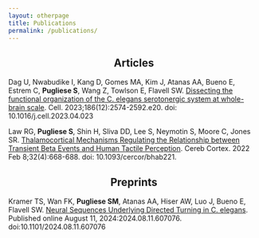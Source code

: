 ```yaml
---
layout: otherpage
title: Publications
permalink: /publications/
---
```


<center><h2>Articles</h2></center>

Dag U, Nwabudike I, Kang D, Gomes MA, Kim J, Atanas AA, Bueno E, Estrem C, **Pugliese S**, Wang Z, Towlson E, Flavell SW. [Dissecting the functional organization of the C. elegans serotonergic system at whole-brain scale](https://www.sciencedirect.com/science/article/pii/S0092867423004191?via%3Dihub). Cell. 2023;186(12):2574-2592.e20. doi: 10.1016/j.cell.2023.04.023

Law RG, **Pugliese S**, Shin H, Sliva DD, Lee S, Neymotin S, Moore C, Jones SR. [Thalamocortical Mechanisms Regulating the Relationship between Transient Beta Events and Human Tactile Perception](https://academic.oup.com/cercor/article/32/4/668/6350523?login=true). Cereb Cortex. 2022 Feb 8;32(4):668-688. doi: 10.1093/cercor/bhab221.

<center><h2>Preprints</h2></center>

Kramer TS, Wan FK, **Pugliese SM**, Atanas AA, Hiser AW, Luo J, Bueno E, Flavell SW. [Neural Sequences Underlying Directed Turning in C. elegans](https://www.biorxiv.org/content/10.1101/2024.08.11.607076v1.full). Published online August 11, 2024:2024.08.11.607076. doi:10.1101/2024.08.11.607076